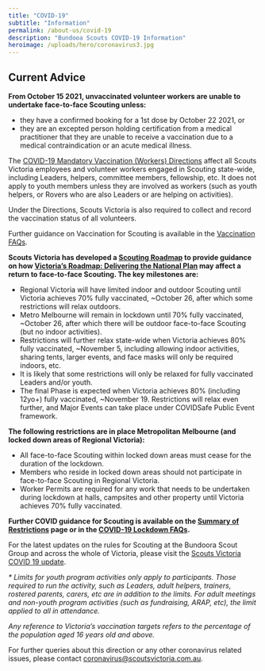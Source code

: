 ```yaml
---
title: "COVID-19"
subtitle: "Information"
permalink: /about-us/covid-19
description: "Bundooa Scouts COVID-19 Information"
heroimage: /uploads/hero/coronavirus3.jpg
---
```


## Current Advice

**From October 15 2021, unvaccinated volunteer workers are unable to undertake face-to-face Scouting unless:**

* they have a confirmed booking for a 1st dose by October 22 2021, or
* they are an excepted person holding certification from a medical practitioner that they are unable to receive a vaccination due to a medical contraindication or an acute medical illness.

The [COVID-19 Mandatory Vaccination (Workers) Directions](https://www.dhhs.vic.gov.au/sites/default/files/documents/202110/covid-19-mandatory-vaccination-%28workers%29-directions.pdf) affect all Scouts Victoria employees and volunteer workers engaged in Scouting state-wide, including Leaders, helpers, committee members, fellowship, etc. It does not apply to youth members unless they are involved as workers (such as youth helpers, or Rovers who are also Leaders or are helping on activities).

Under the Directions, Scouts Victoria is also required to collect and record the vaccination status of all volunteers.

Further guidance on Vaccination for Scouting is available in the [Vaccination FAQs](https://scoutsvictoria.com.au/covid-19-lockdown-faq/vaccination/).

**Scouts Victoria has developed a [Scouting Roadmap](https://scoutsvictoria.com.au/media/6342/scouts-victoria-roadmap-for-covid-oct12.pdf) to provide guidance on how [Victoria’s Roadmap: Delivering the National Plan](https://www.coronavirus.vic.gov.au/victorias-roadmap) may affect a return to face-to-face Scouting. The key milestones are:**

* Regional Victoria will have limited indoor and outdoor Scouting until Victoria achieves 70% fully vaccinated, ~October 26, after which some restrictions will relax outdoors.
* Metro Melbourne will remain in lockdown until 70% fully vaccinated, ~October 26, after which there will be outdoor face-to-face Scouting (but no indoor activities).
* Restrictions will further relax state-wide when Victoria achieves 80% fully vaccinated, ~November 5, including allowing indoor activities, sharing tents, larger events, and face masks will only be required indoors, etc.
* It is likely that some restrictions will only be relaxed for fully vaccinated Leaders and/or youth.
* The final Phase is expected when Victoria achieves 80% (including 12yo+) fully vaccinated, ~November 19. Restrictions will relax even further, and Major Events can take place under COVIDSafe Public Event framework.

**The following restrictions are in place Metropolitan Melbourne (and locked down areas of Regional Victoria):**

* All face-to-face Scouting within locked down areas must cease for the duration of the lockdown.
* Members who reside in locked down areas should not participate in face-to-face Scouting in Regional Victoria.
* Worker Permits are required for any work that needs to be undertaken during lockdown at halls, campsites and other property until Victoria achieves 70% fully vaccinated.

**Further COVID guidance for Scouting is available on the [Summary of Restrictions](https://scoutsvictoria.com.au/covid-19-lockdown-faq/summary-of-changes/) page or in the [COVID-19 Lockdown FAQs](https://scoutsvictoria.com.au/covid-19-lockdown-faq/).**

For the latest updates on the rules for Scouting at the Bundoora Scout Group and across the whole of Victoria, please visit the [Scouts Victoria COVID 19 update](https://scoutsvictoria.com.au/about-us/news/covid-19-update/).

*\* Limits for youth program activities only apply to participants. Those required to run the activity, such as Leaders, adult helpers, trainers, rostered parents, carers, etc are in addition to the limits. For adult meetings and non-youth program activities (such as fundraising, ARAP, etc), the limit applied to all in attendance.*

*Any reference to Victoria’s vaccination targets refers to the percentage of the population aged 16 years old and above.*

For further queries about this direction or any other coronavirus related issues, please contact [coronavirus@scoutsvictoria.com.au](mailto:coronavirus@scoutsvictoria.com.au).